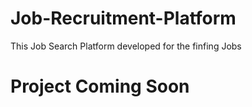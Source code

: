 # Job-Recruitment-Platform

This Job Search Platform developed for the finfing Jobs 

# Project Coming Soon 

